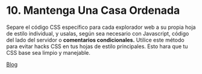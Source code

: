 # 10. Mantenga Una Casa Ordenada

Separe el código CSS específico para cada explorador web a su propia hoja de estilo individual, y usalas, según sea necesario con Javascript, código del lado del servidor o **comentarios condicionales.** Utilice este método para evitar hacks CSS en tus hojas de estilo principales. Esto hara que tu CSS base sea limpio y manejable.

[Blog](http://blog.hostdime.com.co/10-buenas-practicas-para-mejorar-su-codigo-css/)